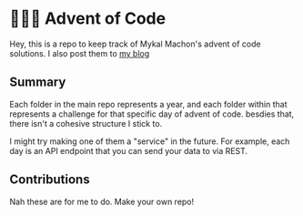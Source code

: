 # 🎄🎅🏻 Advent of Code
Hey, this is a repo to keep track of Mykal Machon's advent of code solutions. I also post them to [my blog](https://mykal.codes/tags/advent-of-code/)

## Summary
Each folder in the main repo represents a year, and each folder within that represents a challenge for that specific day of advent of code. 
besdies that, there isn't a cohesive structure I stick to. 

I might try making one of them a "service" in the future. For example, each day is an API endpoint that you can send your data to via REST.

## Contributions
Nah these are for me to do. Make your own repo! 
